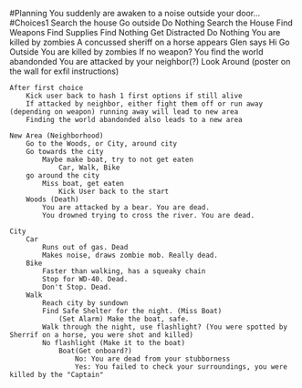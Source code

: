 #Planning
You suddenly are awaken to a noise outside your door...
    #Choices1
        Search the house
        Go outside
        Do Nothing
    Search the House
        Find Weapons
        Find Supplies
        Find Nothing
        Get Distracted
    Do Nothing
        You are killed by zombies
        A concussed sheriff on a horse appears
        Glen says Hi
    Go Outside
        You are killed by zombies
            If no weapon?
        You find the world abandonded 
        You are attacked by your neighbor(?)
        Look Around (poster on the wall for exfil instructions)

    After first choice
        Kick user back to hash 1 first options if still alive 
        If attacked by neighbor, either fight them off or run away (depending on weapon) running away will lead to new area
        Finding the world abandonded also leads to a new area

    New Area (Neighborhood)
        Go to the Woods, or City, around city
        Go towards the city
            Maybe make boat, try to not get eaten
                Car, Walk, Bike
        go around the city
            Miss boat, get eaten
                Kick User back to the start
        Woods (Death)
            You are attacked by a bear. You are dead.
            You drowned trying to cross the river. You are dead.

    City 
        Car
            Runs out of gas. Dead
            Makes noise, draws zombie mob. Really dead.
        Bike
            Faster than walking, has a squeaky chain
            Stop for WD-40. Dead.
            Don't Stop. Dead.
        Walk
            Reach city by sundown
            Find Safe Shelter for the night. (Miss Boat)
                (Set Alarm) Make the boat, safe.
            Walk through the night, use flashlight? (You were spotted by Sherrif on a horse, you were shot and killed)
            No flashlight (Make it to the boat)
                Boat(Get onboard?)
                    No: You are dead from your stubborness
                    Yes: You failed to check your surroundings, you were killed by the "Captain"
    
    

    

